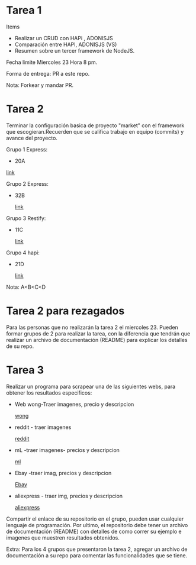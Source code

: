 # Tarea 1

Items

- Realizar un CRUD con HAPi , ADONISJS
- Comparación entre HAPI, ADONISJS (VS)
- Resumen sobre un tercer framework de NodeJS.

Fecha limite Miercoles 23 Hora 8 pm.

Forma de entrega: PR a este repo.

Nota: Forkear y mandar PR.

# Tarea 2

Terminar la configuración basica de proyecto "market" con el framework que escogieran.Recuerden que se califica trabajo en equipo (commits) y avance del proyecto.

Grupo 1 Express:
- 20A

 [link](https://github.com/AydeeQM/market-products)

Grupo 2 Express:
- 32B

  [link](https://github.com/GloryRojas/api-market)

Grupo 3 Restify:
- 11C

  [link](https://github.com/MAYTESI/API-MARKET-RESTIFY)

Grupo 4 hapi:
- 21D

  [link](https://github.com/JanetHugarcia/hapi/tree/dev_branch1)

Nota:
A<B<C<D

# Tarea 2 para rezagados

Para las personas que no realizarán la tarea 2 el miercoles 23. Pueden formar grupos de 2 para realizar la tarea, con la diferencia que tendrán que realizar un archivo de documentación (README) para explicar los detalles de su repo.

# Tarea 3

Realizar un programa para scrapear una de las siguientes webs, para obtener los resultados especificos:

- Web wong-Traer imagenes, precio y descripcion

  [wong](https://www.wong.pe/tecnologia)

- reddit - traer imagenes

  [reddit](https://www.reddit.com/r/starterpacks/)

- mL -traer imagenes- precios y descripcion

  [ml](https://listado.mercadolibre.com.pe/vehiculos/4-puertas-en-lima/_ITEM*CONDITION_2230581)

- Ebay -traer imag, precios y descripcion

  [Ebay](https://pe.ebay.com/b/Nintendo-Game-Boy-Color-Video-Game-Consoles/139971/bn_7116333186)

- aliexpress - traer img, precios y descripcion

  [aliexpress](https://es.aliexpress.com/wholesale?catId=0&initiative_id=AS_20191102162952&SearchText=play+station+4)

Compartir el enlace de su repositorio en el grupo, pueden usar cualquier lenguaje de programación. Por ultimo, el repositorio debe tener un archivo de documentación (README) con detalles de como correr su ejemplo e imagenes que muestren resultados obtenidos.

Extra: Para los 4 grupos que presentaron la tarea 2, agregar un archivo de documentación a su repo para comentar las funcionalidades que se tiene.

